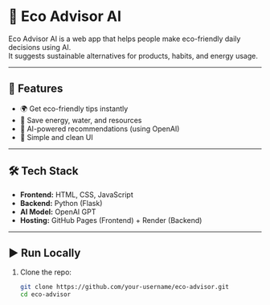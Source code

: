# 🌱 Eco Advisor AI

Eco Advisor AI is a web app that helps people make eco-friendly daily decisions using AI.  
It suggests sustainable alternatives for products, habits, and energy usage.

---

## 🚀 Features
- 🌍 Get eco-friendly tips instantly  
- 🔋 Save energy, water, and resources  
- 🧠 AI-powered recommendations (using OpenAI)  
- 📱 Simple and clean UI  

---

## 🛠️ Tech Stack
- **Frontend:** HTML, CSS, JavaScript  
- **Backend:** Python (Flask)  
- **AI Model:** OpenAI GPT  
- **Hosting:** GitHub Pages (Frontend) + Render (Backend)  

---

## ▶️ Run Locally
1. Clone the repo:
   ```bash
   git clone https://github.com/your-username/eco-advisor.git
   cd eco-advisor
